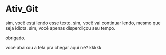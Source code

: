 # Ativ_Git
sim, você está lendo esse texto.
sim, você vai continuar lendo, mesmo que seja idiota.
sim, você apenas disperdiçou seu tempo.

obrigado.



















você abaixou a tela pra chegar aqui né? kkkkk
